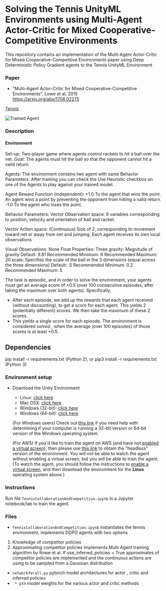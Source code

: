 [//]: # (Image References)

[image1]: https://user-images.githubusercontent.com/10624937/42135623-e770e354-7d12-11e8-998d-29fc74429ca2.gif "Trained Agent"


# Solving the Tennis UnityML Environments using Multi-Agent Actor-Critic for Mixed Cooperative-Competitive Environments

This repository contains an implementation of the  Multi-Agent Actor-Critic for Mixed Cooperative-Competitive Environments paper using Deep Deterministic Policy Gradient agents to the Tennis UnityML Environment

### Paper
* "Multi-Agent Actor-Critic for Mixed Cooperative-Competitive Environments", Lowe et al, 2015<br>
https://arxiv.org/abs/1706.02275 <br>

[Tennis](https://github.com/Unity-Technologies/ml-agents/blob/master/docs/Learning-Environment-Examples.md#tennis)

![Trained Agent][image1]
### Description

#### Environment

Set-up: Two-player game where agents control rackets to hit a ball over the net.
Goal: The agents must hit the ball so that the opponent cannot hit a valid return.

Agents: The environment contains two agent with same Behavior Parameters. After training you can check the Use Heuristic checkbox on one of the Agents to play against your trained model.

Agent Reward Function (independent):
+1.0 To the agent that wins the point. An agent wins a point by preventing the opponent from hitting a valid return.
-1.0 To the agent who loses the point.

Behavior Parameters:
Vector Observation space: 8 variables corresponding to position, velocity and orientation of ball and racket.

Vector Action space: (Continuous) Size of 2, corresponding to movement toward net or away from net and jumping. Each agent receives its own local observations

Visual Observations: None
Float Properties: Three
gravity: Magnitude of gravity
Default: 9.81
Recommended Minimum: 6
Recommended Maximum: 20
scale: Specifies the scale of the ball in the 3 dimensions (equal across the three dimensions)
Default: .5
Recommended Minimum: 0.2
Recommended Maximum: 5


The task is episodic, and in order to solve the environment, your agents must get an average score of +0.5 (over 100 consecutive episodes, after taking the maximum over both agents). Specifically,

- After each episode, we add up the rewards that each agent received (without discounting), to get a score for each agent. This yields 2 (potentially different) scores. We then take the maximum of these 2 scores.
 - This yields a single score for each episode.
The environment is considered *solved* , when the average (over 100 episodes) of those scores is at least +0.5.

## Dependencies

pip install -r requirements.txt (Python 2), or pip3 install -r requirements.txt (Python 3)

### Environment setup

- Download the Unity Environment
    - Linux: [click here](https://s3-us-west-1.amazonaws.com/udacity-drlnd/P3/Tennis/Tennis_Linux.zip)
    - Mac OSX: [click here](https://s3-us-west-1.amazonaws.com/udacity-drlnd/P3/Tennis/Tennis.app.zip)
    - Windows (32-bit): [click here](https://s3-us-west-1.amazonaws.com/udacity-drlnd/P3/Tennis/Tennis_Windows_x86.zip)
    - Windows (64-bit): [click here](https://s3-us-west-1.amazonaws.com/udacity-drlnd/P3/Tennis/Tennis_Windows_x86_64.zip)

    (For Windows users) Check out [this link](https://support.microsoft.com/en-us/help/827218/how-to-determine-whether-a-computer-is-running-a-32-bit-version-or-64) if you need help with determining if your computer is running a 32-bit version or 64-bit version of the Windows operating system.

    (For AWS) If you'd like to train the agent on AWS (and have not [enabled a virtual screen](https://github.com/Unity-Technologies/ml-agents/blob/master/docs/Training-on-Amazon-Web-Service.md)), then please use [this link](https://s3-us-west-1.amazonaws.com/udacity-drlnd/P3/Tennis/Tennis_Linux_NoVis.zip) to obtain the "headless" version of the environment.  You will *not* be able to watch the agent without enabling a virtual screen, but you will be able to train the agent.  (To watch the agent, you should follow the instructions to [enable a virtual screen](https://github.com/Unity-Technologies/ml-agents/blob/master/docs/Training-on-Amazon-Web-Service.md), and then download the environment for the **Linux** operating system above.)


### Instructions
Run file `TennisCollaborationAndCompetition.ipynb` in a Jupyter notebook/lab to train the agent.

### Files
* `TennisCollaborationAndCompetition.ipynb` Instantiates the tennis environment, implements DDPG agents with two options
1. Knowledge of competitor policies
2. Approximating competitor policies
Implements Multi Agent training algorithm by Rowe et al. If use_inferred_policies = True  approximates of competitor policies are implemented and the continuous actions are using to be sampled from a Gaussian distribution   
* `networkforall.py` pytorch model architectures for actor , critic and inferred policies
* ` * pth` model weights for the various actor and critic methods
